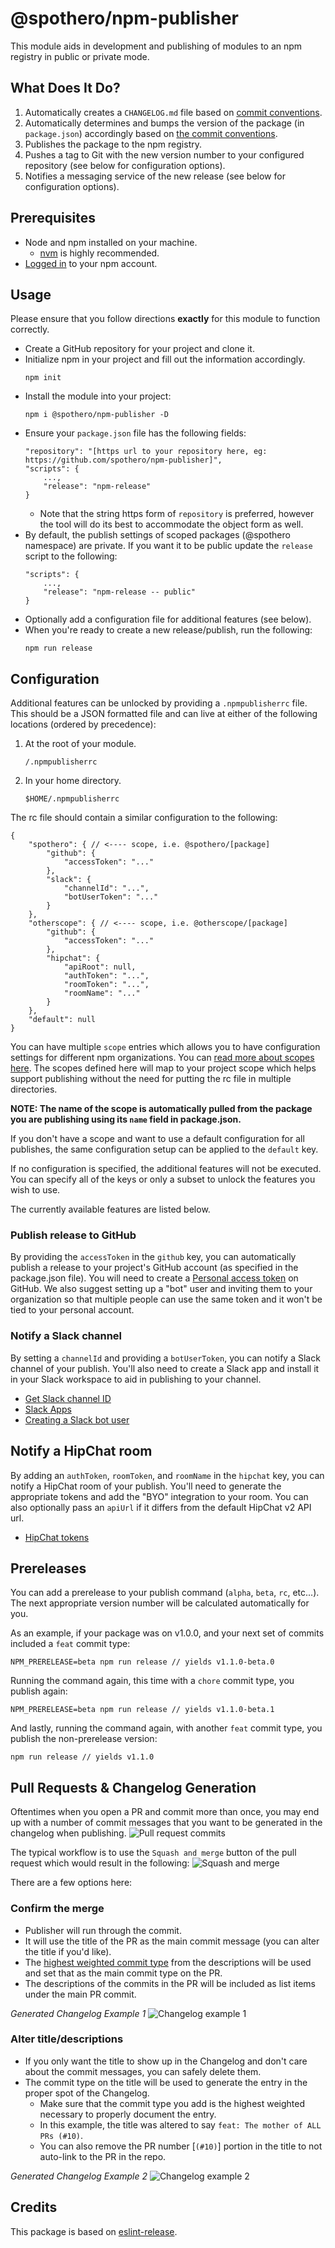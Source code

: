 # @spothero/npm-publisher
This module aids in development and publishing of modules to an npm registry in public or private mode.

## What Does It Do?
1. Automatically creates a `CHANGELOG.md` file based on [commit conventions](https://github.com/spothero/commitlint-config#commit-conventions).
1. Automatically determines and bumps the version of the package (in `package.json`) accordingly based on [the commit conventions](https://github.com/spothero/commitlint-config#important-considerations).
1. Publishes the package to the npm registry.
1. Pushes a tag to Git with the new version number to your configured repository (see below for configuration options).
1. Notifies a messaging service of the new release (see below for configuration options).

## Prerequisites
* Node and npm installed on your machine.
    * [nvm](https://github.com/creationix/nvm) is highly recommended.
* [Logged in](https://docs.npmjs.com/cli/adduser) to your npm account.

## Usage
Please ensure that you follow directions **exactly** for this module to function correctly.

* Create a GitHub repository for your project and clone it.
* Initialize npm in your project and fill out the information accordingly.
    ```
    npm init
    ```
* Install the module into your project:
    ```
    npm i @spothero/npm-publisher -D
    ```
* Ensure your `package.json` file has the following fields:
    ```
    "repository": "[https url to your repository here, eg: https://github.com/spothero/npm-publisher]",
    "scripts": {
        ...,
        "release": "npm-release"
    }
    ```
    * Note that the string https form of `repository` is preferred, however the tool will do its best to accommodate the object form as well.
* By default, the publish settings of scoped packages (@spothero namespace) are private. If you want it to be public update the `release` script to the following:
    ```
    "scripts": {
        ...,
        "release": "npm-release -- public"
    }
    ```
* Optionally add a configuration file for additional features (see below).
* When you're ready to create a new release/publish, run the following:
    ```
    npm run release
    ```

## Configuration
Additional features can be unlocked by providing a `.npmpublisherrc` file. This should be a JSON formatted file and can live at either of the following locations (ordered by precedence):

1. At the root of your module.
    ```
    /.npmpublisherrc
    ```
1. In your home directory.
    ```
    $HOME/.npmpublisherrc
    ```

The rc file should contain a similar configuration to the following:
```
{
    "spothero": { // <---- scope, i.e. @spothero/[package]
        "github": {
            "accessToken": "..."
        },
        "slack": {
            "channelId": "...",
            "botUserToken": "..."
        }
    },
    "otherscope": { // <---- scope, i.e. @otherscope/[package]
        "github": {
            "accessToken": "..."
        },
        "hipchat": {
            "apiRoot": null,
            "authToken": "...",
            "roomToken": "...",
            "roomName": "..."
        }
    },
    "default": null
}
```

You can have multiple `scope` entries which allows you to have configuration settings for different npm organizations. You can [read more about scopes here](https://docs.npmjs.com/misc/scope). The scopes defined here will map to your project scope which helps support publishing without the need for putting the rc file in multiple directories.

**NOTE: The name of the scope is automatically pulled from the package you are publishing using its `name` field in package.json.**

If you don't have a scope and want to use a default configuration for all publishes, the same configuration setup can be applied to the `default` key.

If no configuration is specified, the additional features will not be executed. You can specify all of the keys or only a subset to unlock the features you wish to use.

The currently available features are listed below.

### Publish release to GitHub
By providing the `accessToken` in the `github` key, you can automatically publish a release to your project's GitHub account (as specified in the package.json file). You will need to create a [Personal access token](https://github.com/settings/tokens) on GitHub. We also suggest setting up a "bot" user and inviting them to your organization so that multiple people can use the same token and it won't be tied to your personal account.

### Notify a Slack channel
By setting a `channelId` and providing a `botUserToken`, you can notify a Slack channel of your publish. You'll also need to create a Slack app and install it in your Slack workspace to aid in publishing to your channel.

* [Get Slack channel ID](https://www.wikihow.com/Find-a-Channel-ID-on-Slack-on-PC-or-Mac)
* [Slack Apps](https://api.slack.com/apps)
* [Creating a Slack bot user](https://api.slack.com/bot-users#creating-bot-user)

## Notify a HipChat room
By adding an `authToken`, `roomToken`, and `roomName` in the `hipchat` key, you can notify a HipChat room of your publish. You'll need to generate the appropriate tokens and add the "BYO" integration to your room. You can also optionally pass an `apiUrl` if it differs from the default HipChat v2 API url.

* [HipChat tokens](https://developer.atlassian.com/server/hipchat/about-the-hipchat-rest-api/)

## Prereleases
You can add a prerelease to your publish command (`alpha`, `beta`, `rc`, etc...). The next appropriate version number will be calculated automatically for you.

As an example, if your package was on v1.0.0, and your next set of commits included a `feat` commit type:
```
NPM_PRERELEASE=beta npm run release // yields v1.1.0-beta.0
```
Running the command again, this time with a `chore` commit type, you publish again:
```
NPM_PRERELEASE=beta npm run release // yields v1.1.0-beta.1
```
And lastly, running the command again, with another `feat` commit type, you publish the non-prerelease version:
```
npm run release // yields v1.1.0
```

## Pull Requests & Changelog Generation
Oftentimes when you open a PR and commit more than once, you may end up with a number of commit messages that you want to be generated in the changelog when publishing.
![Pull request commits](./screens/pr.png)

The typical workflow is to use the `Squash and merge` button of the pull request which would result in the following:
![Squash and merge](./screens/squash.png)

There are a few options here:
### Confirm the merge
* Publisher will run through the commit.
* It will use the title of the PR as the main commit message (you can alter the title if you'd like).
* The [highest weighted commit type](https://github.com/spothero/commitlint-config#important-considerations) from the descriptions will be used and set that as the main commit type on the PR.
* The descriptions of the commits in the PR will be included as list items under the main PR commit.

*Generated Changelog Example 1*
![Changelog example 1](./screens/cl-1.png)

### Alter title/descriptions
* If you only want the title to show up in the Changelog and don't care about the commit messages, you can safely delete them.
* The commit type on the title will be used to generate the entry in the proper spot of the Changelog.
    * Make sure that the commit type you add is the highest weighted necessary to properly document the entry.
    * In this example, the title was altered to say `feat: The mother of ALL PRs (#10)`.
    * You can also remove the PR number [`(#10)`] portion in the title to not auto-link to the PR in the repo.

*Generated Changelog Example 2*
![Changelog example 2](./screens/cl-2.png)

## Credits
This package is based on [eslint-release](https://github.com/eslint/eslint-release).

